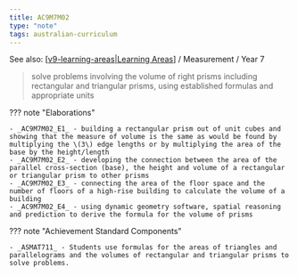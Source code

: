 ```yaml
---
title: AC9M7M02
type: "note"
tags: australian-curriculum
---
```


See also: [[v9-learning-areas|Learning Areas]]   / Measurement / Year 7

> solve problems involving the volume of right prisms including rectangular and triangular prisms, using established formulas and appropriate units

??? note "Elaborations"

	- _AC9M7M02_E1_ - building a rectangular prism out of unit cubes and showing that the measure of volume is the same as would be found by multiplying the \(3\) edge lengths or by multiplying the area of the base by the height/length
	- _AC9M7M02_E2_ - developing the connection between the area of the parallel cross-section (base), the height and volume of a rectangular or triangular prism to other prisms
	- _AC9M7M02_E3_ - connecting the area of the floor space and the number of floors of a high-rise building to calculate the volume of a building
	- _AC9M7M02_E4_ - using dynamic geometry software, spatial reasoning and prediction to derive the formula for the volume of prisms
??? note "Achievement Standard Components"

	- _ASMAT711_ - Students use formulas for the areas of triangles and parallelograms and the volumes of rectangular and triangular prisms to solve problems.

[//begin]: # "Autogenerated link references for markdown compatibility"
[v9-learning-areas|Learning Areas]: ../v9-learning-areas "v9-learning-areas"
[//end]: # "Autogenerated link references"
